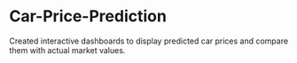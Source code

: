 # Car-Price-Prediction
Created interactive dashboards to display predicted car prices and compare them with actual market values.

